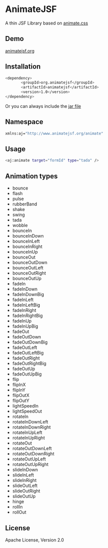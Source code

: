 AnimateJSF
=========

A thin JSF Library based on [animate.css]

Demo
-----------
[animatejsf.org]

Installation
--------------

```sh
<dependency>
       <groupId>org.animatejsf</groupId>
       <artifactId>animatejsf</artifactId>
       <version>1.0</version>
</dependency>
```
Or you can always include the [jar file]

Namespace
--------------
```sh
xmlns:aj="http://www.animatejsf.org/animate"
```

Usage
--------------
```sh
<aj:animate target="formId" type="tada" />
```
Animation types
-----------
* bounce
* flash
* pulse
* rubberBand
* shake
* swing
* tada
* wobble
* bounceIn
* bounceInDown
* bounceInLeft
* bounceInRight
* bounceInUp
* bounceOut
* bounceOutDown
* bounceOutLeft
* bounceOutRight
* bounceOutUp
* fadeIn
* fadeInDown
* fadeInDownBig
* fadeInLeft
* fadeInLeftBig
* fadeInRight
* fadeInRightBig
* fadeInUp
* fadeInUpBig
* fadeOut
* fadeOutDown
* fadeOutDownBig
* fadeOutLeft
* fadeOutLeftBig
* fadeOutRight
* fadeOutRightBig
* fadeOutUp
* fadeOutUpBig
* flip
* flipInX
* flipInY
* flipOutX
* flipOutY
* lightSpeedIn
* lightSpeedOut
* rotateIn
* rotateInDownLeft
* rotateInDownRight
* rotateInUpLeft
* rotateInUpRight
* rotateOut
* rotateOutDownLeft
* rotateOutDownRight
* rotateOutUpLeft
* rotateOutUpRight
* slideInDown
* slideInLeft
* slideInRight
* slideOutLeft
* slideOutRight
* slideOutUp
* hinge
* rollIn
* rollOut


License
----

Apache License, Version 2.0



[animate.css]:http://daneden.github.io/animate.css/
[animatejsf.org]:http://animatejsf.org
[jar file]:https://oss.sonatype.org/content/repositories/releases/org/animatejsf/animatejsf/1.0/animatejsf-1.0.jar
